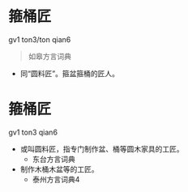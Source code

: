 # 箍桶匠
gv1 ton3/ton qian6
> 如皋方言词典
- 同“圆料匠”。箍盆箍桶的匠人。

# 箍桶匠
gv1 ton3 qian6
+ 或叫圆料匠，指专门制作盆、桶等圆木家具的工匠。
  * 东台方言词典
+ 制作木桶木盆等的工匠。
  * 泰州方言词典4
